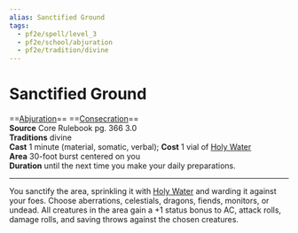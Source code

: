 ```yaml
---
alias: Sanctified Ground 
tags:
  - pf2e/spell/level_3
  - pf2e/school/abjuration
  - pf2e/tradition/divine
---
```


# Sanctified Ground

==[Abjuration](Abjuration.md)== ==[Consecration](Consecration)==  
__Source__ Core Rulebook pg. 366 3.0  
**Traditions** divine  
**Cast** 1 minute (material, somatic, verbal); **Cost** 1 vial of [Holy Water](Holy%20Water.md)  
**Area** 30-foot burst centered on you  
**Duration** until the next time you make your daily preparations.

---

You sanctify the area, sprinkling it with [Holy Water](Holy%20Water.md) and warding it against your foes. Choose aberrations, celestials, dragons, fiends, monitors, or undead. All creatures in the area gain a +1 status bonus to AC, attack rolls, damage rolls, and saving throws against the chosen creatures.

